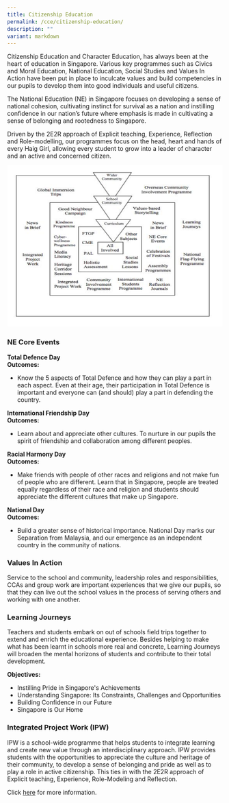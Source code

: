 ```yaml
---
title: Citizenship Education
permalink: /cce/citizenship-education/
description: ""
variant: markdown
---
```

Citizenship Education and Character Education, has always been at the heart of education in Singapore. Various key programmes such as Civics and Moral Education, National Education, Social Studies and Values In Action have been put in place to inculcate values and build competencies in our pupils to develop them into good individuals and useful citizens.  

The National Education (NE) in Singapore focuses on developing a sense of national cohesion, cultivating instinct for survival as a nation and instilling confidence in our nation’s future where emphasis is made in cultivating a sense of belonging and rootedness to Singapore.

Driven by the 2E2R approach of Explicit teaching, Experience, Reflection and Role-modelling, our programmes focus on the head, heart and hands of every Haig Girl, allowing every student to grow into a leader of character and an active and concerned citizen.


![](/images/cie1.jpeg)

### NE Core Events

**Total Defence Day**    
**Outcomes:**   
*   Know the 5 aspects of Total Defence and how they can play a part in each aspect. Even at their age, their participation in Total Defence is important and everyone can (and should) play a part in defending the country.  
    

  

**International Friendship Day**   
**Outcomes:**   
*   Learn about and appreciate other cultures. To nurture in our pupils the spirit of friendship and collaboration among different peoples.  
    

  

**Racial Harmony Day**   
**Outcomes:**   
*   Make friends with people of other races and religions and not make fun of people who are different. Learn that in Singapore, people are treated equally regardless of their race and religion and students should appreciate the different cultures that make up Singapore.  
    

  

**National Day**    
**Outcomes:**   
*   Build a greater sense of historical importance. National Day marks our Separation from Malaysia, and our emergence as an independent country in the community of nations.   
    

### Values In Action

Service to the school and community, leadership roles and responsibilities, CCAs and group work are important experiences that we give our pupils, so that they can live out the school values in the process of serving others and working with one another.  
  

### Learning Journeys

Teachers and students embark on out of schools field trips together to extend and enrich the educational experience. Besides helping to make what has been learnt in schools more real and concrete, Learning Journeys will broaden the mental horizons of students and contribute to their total development. 

  

**Objectives:**
*   Instilling Pride in Singapore's Achievements  
*   Understanding Singapore: Its Constraints, Challenges and Opportunities  
*   Building Confidence in our Future  
*   Singapore is Our Home

  

### Integrated Project Work (IPW)

IPW is a school-wide programme that helps students to integrate learning and create new value through an interdisciplinary approach. IPW provides students with the opportunities to appreciate the culture and heritage of their community, to develop a sense of belonging and pride as well as to play a role in active citizenship. This ties in with the 2E2R approach of Explicit teaching, Experience, Role-Modeling and Reflection.

  

Click [here](/hgs-experienc/alp/) for more information.